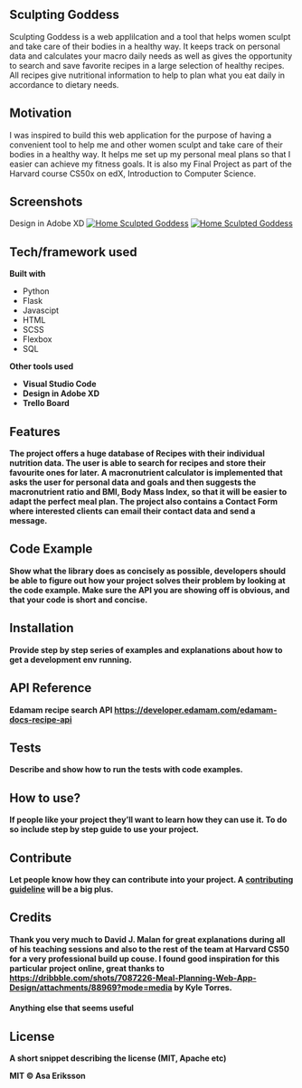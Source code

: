 ## Sculpting Goddess
 Sculpting Goddess is a web applilcation and a tool that helps women sculpt and take care of their bodies in a healthy way. It keeps track on personal data and calculates your macro daily needs as well as gives the opportunity to search and save favorite recipes in a large selection of healthy recipes. All recipes give nutritional information to help to plan what you eat daily in accordance to dietary needs.

## Motivation
I was inspired to build this web application for the purpose of having a convenient tool to help me and other women sculpt and take care of their bodies in a healthy way. It helps me set up my personal meal plans so that I easier can achieve my fitness goals. It is also my Final Project as part of the Harvard course CS50x on edX, Introduction to Computer Science.
 
## Screenshots
Design in Adobe XD
[![Home Sculpted Goddess](https://github.com/Bjornhona/Sculpted_goddess/blob/master/static/images/screen_shot.png)](https://github.com/Bjornhona/Sculpted_goddess/blob/master/static/images/screen_shot.png)
[![Home Sculpted Goddess](https://github.com/Bjornhona/Sculpted_goddess/blob/master/static/images/screen_shot_2.png)](https://github.com/Bjornhona/Sculpted_goddess/blob/master/static/images/screen_shot_2.png)

## Tech/framework used
<b>Built with</b>
- Python
- Flask
- Javascipt
- HTML
- SCSS
- Flexbox
- SQL

<b>Other tools used<b>
- Visual Studio Code
- Design in Adobe XD
- Trello Board

## Features
The project offers a huge database of Recipes with their individual nutrition data. The user is able to search for recipes and store their favourite ones for later. A macronutrient calculator is implemented that asks the user for personal data and goals and then suggests the macronutrient ratio and BMI, Body Mass Index, so that it will be easier to adapt the perfect meal plan. The project also contains a Contact Form where interested clients can email their contact data and send a message.

## Code Example
Show what the library does as concisely as possible, developers should be able to figure out **how** your project solves their problem by looking at the code example. Make sure the API you are showing off is obvious, and that your code is short and concise.

## Installation
Provide step by step series of examples and explanations about how to get a development env running.

## API Reference
Edamam recipe search API
https://developer.edamam.com/edamam-docs-recipe-api

## Tests
Describe and show how to run the tests with code examples.

## How to use?
If people like your project they’ll want to learn how they can use it. To do so include step by step guide to use your project.

## Contribute

Let people know how they can contribute into your project. A [contributing guideline](https://github.com/zulip/zulip-electron/blob/master/CONTRIBUTING.md) will be a big plus.

## Credits
Thank you very much to David J. Malan for great explanations during all of his teaching sessions and also to the rest of the team at Harvard CS50 for a very professional build up couse.
I found good inspiration for this particular project online, great thanks to https://dribbble.com/shots/7087226-Meal-Planning-Web-App-Design/attachments/88969?mode=media by Kyle Torres.

#### Anything else that seems useful

## License
A short snippet describing the license (MIT, Apache etc)

MIT © Asa Eriksson